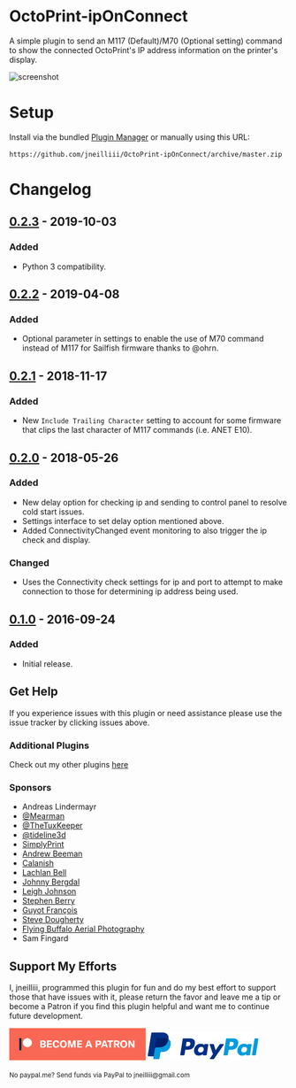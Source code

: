 # OctoPrint-ipOnConnect

A simple plugin to send an M117 (Default)/M70 (Optional setting) command to show the connected OctoPrint's IP address information on the printer's display.

![screenshot](screenshot.jpg)

# Setup

Install via the bundled [Plugin Manager](https://github.com/foosel/OctoPrint/wiki/Plugin:-Plugin-Manager)
or manually using this URL:

    https://github.com/jneilliii/OctoPrint-ipOnConnect/archive/master.zip

# Changelog

## [0.2.3] - 2019-10-03
### Added
- Python 3 compatibility.

## [0.2.2] - 2019-04-08
### Added
- Optional parameter in settings to enable the use of M70 command instead of M117 for Sailfish firmware thanks to @ohrn.

## [0.2.1] - 2018-11-17
### Added
- New `Include Trailing Character` setting to account for some firmware that clips the last character of M117 commands (i.e. ANET E10).

## [0.2.0] - 2018-05-26
### Added
- New delay option for checking ip and sending to control panel to resolve cold start issues.
- Settings interface to set delay option mentioned above.
- Added ConnectivityChanged event monitoring to also trigger the ip check and display.

### Changed
- Uses the Connectivity check settings for ip and port to attempt to make connection to those for determining ip address being used.

## [0.1.0] - 2016-09-24
### Added
- Initial release.

## Get Help

If you experience issues with this plugin or need assistance please use the issue tracker by clicking issues above.

### Additional Plugins

Check out my other plugins [here](https://plugins.octoprint.org/by_author/#jneilliii)

### Sponsors
- Andreas Lindermayr
- [@Mearman](https://github.com/Mearman)
- [@TheTuxKeeper](https://github.com/thetuxkeeper)
- [@tideline3d](https://github.com/tideline3d/)
- [SimplyPrint](https://simplyprint.dk/)
- [Andrew Beeman](https://github.com/Kiendeleo)
- [Calanish](https://github.com/calanish)
- [Lachlan Bell](https://lachy.io/)
- [Johnny Bergdal](https://github.com/bergdahl)
- [Leigh Johnson](https://github.com/leigh-johnson)
- [Stephen Berry](https://github.com/berrystephenw)
- [Guyot François](https://github.com/iFrostizz)
- [Steve Dougherty](https://github.com/Thynix)
- [Flying Buffalo Aerial Photography](http://flyingbuffalo.info/)
- Sam Fingard
## Support My Efforts
I, jneilliii, programmed this plugin for fun and do my best effort to support those that have issues with it, please return the favor and leave me a tip or become a Patron if you find this plugin helpful and want me to continue future development.

[![Patreon](patreon-with-text-new.png)](https://www.patreon.com/jneilliii) [![paypal](paypal-with-text.png)](https://paypal.me/jneilliii)

<small>No paypal.me? Send funds via PayPal to jneilliii&#64;gmail&#46;com</small>

[0.2.3]: https://github.com/jneilliii/OctoPrint-ipOnConnect/tree/0.2.3
[0.2.2]: https://github.com/jneilliii/OctoPrint-ipOnConnect/tree/0.2.2
[0.2.1]: https://github.com/jneilliii/OctoPrint-ipOnConnect/tree/0.2.1
[0.2.0]: https://github.com/jneilliii/OctoPrint-ipOnConnect/tree/0.2.0
[0.1.0]: https://github.com/jneilliii/OctoPrint-ipOnConnect/tree/0.1.0

